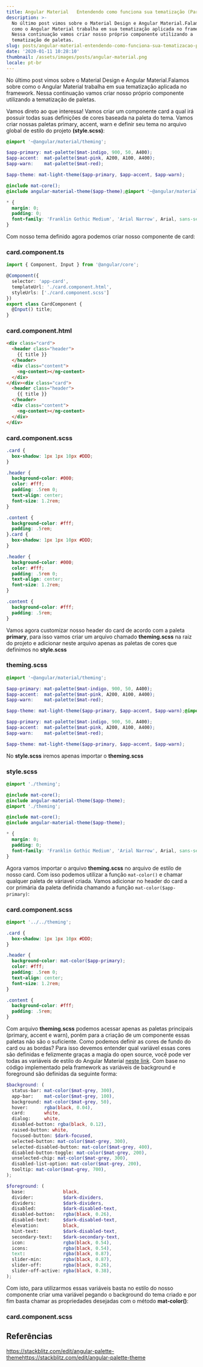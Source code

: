 ```yaml
---
title: Angular Material   Entendendo como funciona sua tematização (Parte II)
description: >-
  No último post vimos sobre o Material Design e Angular Material.Falamos sobre
  como o Angular Material trabalha em sua tematização aplicada no framework.
  Nessa continuação vamos criar nosso próprio componente utilizando a
  tematização de paletas.
slug: posts/angular-material-entendendo-como-funciona-sua-tematizacao-parte-II
date: '2020-01-11 10:28:10'
thumbnail: /assets/images/posts/angular-material.png
locale: pt-br
---
```

No último post vimos sobre o Material Design e Angular Material.Falamos sobre como o Angular Material trabalha em sua tematização aplicada no framework. Nessa continuação vamos criar nosso próprio componente utilizando a tematização de paletas.

Vamos direto ao que interessa! Vamos criar um componente card a qual irá possuir todas suas definições de cores baseada na paleta do tema. Vamos criar nossas paletas primary, accent, warn e definir seu tema no arquivo global de estilo do projeto **(style.scss)**:

```scss
@import '~@angular/material/theming';

$app-primary: mat-palette($mat-indigo, 900, 50, A400);
$app-accent:  mat-palette($mat-pink, A200, A100, A400);
$app-warn:    mat-palette($mat-red);

$app-theme: mat-light-theme($app-primary, $app-accent, $app-warn);

@include mat-core();
@include angular-material-theme($app-theme);@import '~@angular/material/theming';

* {
  margin: 0;
  padding: 0;
  font-family: 'Franklin Gothic Medium', 'Arial Narrow', Arial, sans-serif;
}
```

Com nosso tema definido agora podemos criar nosso componente de card:

### card.component.ts

```typescript
import { Component, Input } from '@angular/core';

@Component({
  selector: 'app-card',
  templateUrl: './card.component.html',
  styleUrls: ['./card.component.scss']
})
export class CardComponent {
  @Input() title;
}
```

### card.component.html

```html
<div class="card">
  <header class="header">
    {{ title }}
  </header>
  <div class="content">
    <ng-content></ng-content>
  </div>
</div><div class="card">
  <header class="header">
    {{ title }}
  </header>
  <div class="content">
    <ng-content></ng-content>
  </div>
</div>
```

### card.component.scss

```scss
.card {
  box-shadow: 1px 1px 10px #DDD;
}

.header {
  background-color: #000;
  color: #fff;
  padding: .5rem 0;
  text-align: center;
  font-size: 1.2rem;
}

.content {
  background-color: #fff;
  padding: .5rem;
}.card {
  box-shadow: 1px 1px 10px #DDD;
}

.header {
  background-color: #000;
  color: #fff;
  padding: .5rem 0;
  text-align: center;
  font-size: 1.2rem;
}

.content {
  background-color: #fff;
  padding: .5rem;
}
```

Vamos agora customizar nosso header do card de acordo com a paleta **primary**, para isso vamos criar um arquivo chamado **theming.scss** na raiz do projeto e adicionar neste arquivo apenas as paletas de cores que definimos no **style.scss**

### theming.scss

```scss
@import '~@angular/material/theming';

$app-primary: mat-palette($mat-indigo, 900, 50, A400);
$app-accent:  mat-palette($mat-pink, A200, A100, A400);
$app-warn:    mat-palette($mat-red);

$app-theme: mat-light-theme($app-primary, $app-accent, $app-warn);@import '~@angular/material/theming';

$app-primary: mat-palette($mat-indigo, 900, 50, A400);
$app-accent:  mat-palette($mat-pink, A200, A100, A400);
$app-warn:    mat-palette($mat-red);

$app-theme: mat-light-theme($app-primary, $app-accent, $app-warn);
```

No **style.scss** iremos apenas importar o **theming.scss**

### style.scss

```scss
@import './theming';

@include mat-core();
@include angular-material-theme($app-theme);
@import './theming';

@include mat-core();
@include angular-material-theme($app-theme);

* {
  margin: 0;
  padding: 0;
  font-family: 'Franklin Gothic Medium', 'Arial Narrow', Arial, sans-serif;
}
```

Agora vamos importar o arquivo **theming.scss** no arquivo de estilo de nosso card. Com isso podemos utilizar a função `mat-color()` e chamar qualquer paleta de váriavel criada. Vamos adicionar no header do card a cor primária da paleta definida chamando a função `mat-color($app-primary)`:

### card.component.scss

```scss
@import '../../theming';

.card {
  box-shadow: 1px 1px 10px #DDD;
}

.header {
  background-color: mat-color($app-primary);
  color: #fff;
  padding: .5rem 0;
  text-align: center;
  font-size: 1.2rem;
}

.content {
  background-color: #fff;
  padding: .5rem;
}
```

Com arquivo **theming.scss** podemos acessar apenas as paletas principais (primary, accent e warn), porém para a criação de um componente essas paletas não são o suficiente. Como podemos definir as cores de fundo do card ou as bordas? Para isso devemos entender qual variável essas cores são definidas e felizmente graças a magia do open source, você pode ver todas as variáveis de estilo do Angular Material [neste link](https://github.com/angular/components/blob/9db13336393eab8bebbc151043917829fa0bb013/src/material/core/theming/_palette.scsshttps://github.com/angular/components/blob/9db13336393eab8bebbc151043917829fa0bb013/src/material/core/theming/_palette.scss). Com base no código implementado pela framework as variáveis de background e foreground são definidas da seguinte forma:

```scss
$background: (
  status-bar: mat-color($mat-grey, 300),
  app-bar:    mat-color($mat-grey, 100),
  background: mat-color($mat-grey, 50),
  hover:      rgba(black, 0.04),
  card:       white,
  dialog:     white,
  disabled-button: rgba(black, 0.12),
  raised-button: white,
  focused-button: $dark-focused,
  selected-button: mat-color($mat-grey, 300),
  selected-disabled-button: mat-color($mat-grey, 400),
  disabled-button-toggle: mat-color($mat-grey, 200),
  unselected-chip: mat-color($mat-grey, 300),
  disabled-list-option: mat-color($mat-grey, 200),
  tooltip: mat-color($mat-grey, 700),
);

$foreground: (
  base:              black,
  divider:           $dark-dividers,
  dividers:          $dark-dividers,
  disabled:          $dark-disabled-text,
  disabled-button:   rgba(black, 0.26),
  disabled-text:     $dark-disabled-text,
  elevation:         black,
  hint-text:         $dark-disabled-text,
  secondary-text:    $dark-secondary-text,
  icon:              rgba(black, 0.54),
  icons:             rgba(black, 0.54),
  text:              rgba(black, 0.87),
  slider-min:        rgba(black, 0.87),
  slider-off:        rgba(black, 0.26),
  slider-off-active: rgba(black, 0.38),
);
```

Com isto, para utilizarmos essas variáveis basta no estilo do nosso componente criar uma variável pegando o background do tema criado e por fim basta chamar as propriedades desejadas com o método **mat-color()**:

### card.component.scss



## Referências

https://stackblitz.com/edit/angular-palette-themehttps://stackblitz.com/edit/angular-palette-theme
